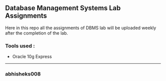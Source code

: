 ## Database Management Systems Lab Assignments
Here in this repo all the assignments of DBMS lab will be uploaded weekly after the completion of the lab.

### Tools used :
- Oracle 10g Express

*********************************************************
### abhisheks008
